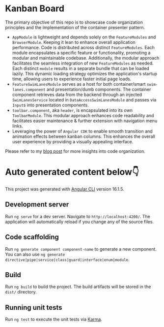 # Kanban Board

The primary objective of this repo is to showcase code organization principles and the implementation of the container presenter pattern.

<ul>
    <li>
        <code>AppModule</code> is lightweight and depends solely on the <code>FeatureModules</code> and <code>BrowserModule</code>. Keeping it lean to enhance overall application performance. Code is distributed across distinct <code>FeatureModules</code>. Each module encapsulates a specific feature or functionality, promoting a modular and maintainable codebase. Additionally, the modular approach facilitates the seamless integration of new <code>FeatureModules</code> as needed. Each distinct <code>module</code> results in a separate bundle that can be loaded lazily. This dynamic loading strategy optimizes the application's startup time, allowing users to experience faster initial page loads.
    </li>
    <li>
        <code>FeatureSwimLanesModule</code> serves as a host for both container/smart <code>swim-lanes.component</code> and presentation/dumb components. The container component retrieves data from the backend through an injected <code>SwimLanesService</code> located in <code>DataAccessSwimLanesModule</code> and passes via <code>Input</code>s into presentation components.
    </li>
    <li>
        <code>toolbar.component</code>, aka <code>header</code>, is encapsulated into its own <code>ToolbarModule</code>. This modular approach enhances code readability and facilitates easier maintenance & further extension with navigation menu links.
    </li>
    <li>
        Leveraging the power of <code>Angular CDK</code> to enable smooth transition and animation effects between kanban columns. This enhances the overall user experience by providing a visually appealing interface.
    </li>
</ul>

Please refer to my [blog post](https://www.eugenesky.com/project-graph-in-nx) for more insights into code organization.


# Auto generated content below👇

This project was generated with [Angular CLI](https://github.com/angular/angular-cli) version 16.1.5.

## Development server

Run `ng serve` for a dev server. Navigate to `http://localhost:4200/`. The application will automatically reload if you change any of the source files.

## Code scaffolding

Run `ng generate component component-name` to generate a new component. You can also use `ng generate directive|pipe|service|class|guard|interface|enum|module`.

## Build

Run `ng build` to build the project. The build artifacts will be stored in the `dist/` directory.

## Running unit tests

Run `ng test` to execute the unit tests via [Karma](https://karma-runner.github.io).
